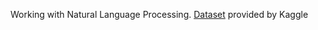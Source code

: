 Working with Natural Language Processing. [Dataset](https://www.kaggle.com/vstepanenko/disaster-tweets) provided by Kaggle